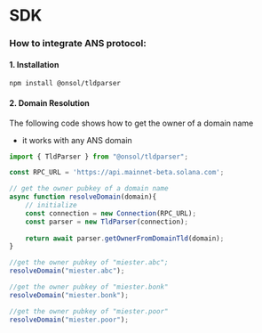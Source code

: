# SDK

### How to integrate ANS protocol:

#### 1. Installation

```
npm install @onsol/tldparser
```

#### 2. Domain Resolution

The following code shows how to get the owner of a domain name

* it works with any ANS domain

```typescript
import { TldParser } from "@onsol/tldparser";

const RPC_URL = 'https://api.mainnet-beta.solana.com';

// get the owner pubkey of a domain name
async function resolveDomain(domain){
    // initialize
    const connection = new Connection(RPC_URL);
    const parser = new TldParser(connection);
    
    return await parser.getOwnerFromDomainTld(domain);
}

//get the owner pubkey of "miester.abc";
resolveDomain("miester.abc");

//get the owner pubkey of "miester.bonk"
resolveDomain("miester.bonk");

//get the owner pubkey of "miester.poor"
resolveDomain("miester.poor");

```






